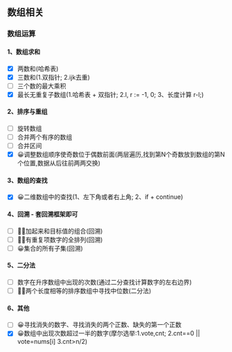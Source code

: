 ## 数组相关

### 数组运算
#### 1、数组求和
- [x] 两数和(哈希表)
- [x] 三数和(1.双指针; 2.ijk去重)
- [ ] 三个数的最大乘积
- [x] 最长无重复子数组(1.哈希表 + 双指针; 2.l, r := -1, 0; 3、长度计算 r-l;)
#### 2、排序与重组
- [ ] 旋转数组
- [ ] 合并两个有序的数组
- [ ] 合并区间
- [x] 😀调整数组顺序使奇数位于偶数前面(两层遍历,找到第N个奇数放到数组的第N个位置,数据从后往前两两交换)
#### 3、数组的查找
- [x] 😀二维数组中的查找(1、左下角或者右上角; 2、if + continue)
#### 4、回溯 - 套回溯框架即可
- [ ] 😵‍💫加起来和目标值的组合(回溯)
- [ ] 😵‍💫有重复项数字的全排列(回溯)
- [ ] 😀集合的所有子集(回溯)
#### 5、二分法
- [ ] 数字在升序数组中出现的次数(通过二分查找计算数字的左右边界)
- [ ] 😵‍💫两个长度相等的排序数组中寻找中位数(二分法)
#### 6、其他
- [ ] 😀寻找消失的数字、寻找消失的两个正数、缺失的第一个正数
- [x] 😀数组中出现次数超过一半的数字(摩尔选举:1.vote,cnt; 2.cnt==0 || vote=nums[i] 3.cnt>n/2)